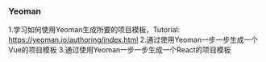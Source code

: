 ### Yeoman
1.学习如何使用Yeoman生成所要的项目模板，Tutorial: https://yeoman.io/authoring/index.html
2.通过使用Yeoman一步一步生成一个Vue的项目模板
3.通过使用Yeoman一步一步生成一个React的项目模板